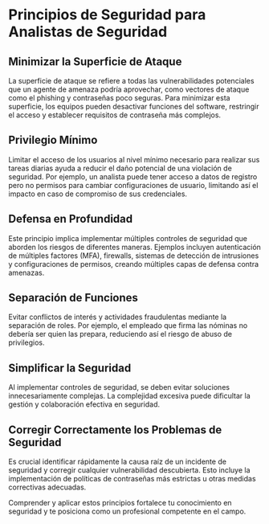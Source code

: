 # Principios de Seguridad para Analistas de Seguridad

## Minimizar la Superficie de Ataque

La superficie de ataque se refiere a todas las vulnerabilidades potenciales que un agente de amenaza podría aprovechar, como vectores de ataque como el phishing y contraseñas poco seguras. Para minimizar esta superficie, los equipos pueden desactivar funciones del software, restringir el acceso y establecer requisitos de contraseña más complejos.

## Privilegio Mínimo

Limitar el acceso de los usuarios al nivel mínimo necesario para realizar sus tareas diarias ayuda a reducir el daño potencial de una violación de seguridad. Por ejemplo, un analista puede tener acceso a datos de registro pero no permisos para cambiar configuraciones de usuario, limitando así el impacto en caso de compromiso de sus credenciales.

## Defensa en Profundidad

Este principio implica implementar múltiples controles de seguridad que aborden los riesgos de diferentes maneras. Ejemplos incluyen autenticación de múltiples factores (MFA), firewalls, sistemas de detección de intrusiones y configuraciones de permisos, creando múltiples capas de defensa contra amenazas.

## Separación de Funciones

Evitar conflictos de interés y actividades fraudulentas mediante la separación de roles. Por ejemplo, el empleado que firma las nóminas no debería ser quien las prepara, reduciendo así el riesgo de abuso de privilegios.

## Simplificar la Seguridad

Al implementar controles de seguridad, se deben evitar soluciones innecesariamente complejas. La complejidad excesiva puede dificultar la gestión y colaboración efectiva en seguridad.

## Corregir Correctamente los Problemas de Seguridad

Es crucial identificar rápidamente la causa raíz de un incidente de seguridad y corregir cualquier vulnerabilidad descubierta. Esto incluye la implementación de políticas de contraseñas más estrictas u otras medidas correctivas adecuadas.

Comprender y aplicar estos principios fortalece tu conocimiento en seguridad y te posiciona como un profesional competente en el campo.
